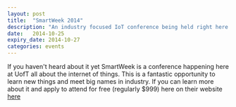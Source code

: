 ```yaml
---
layout: post
title:  "SmartWeek 2014"
description: "An industry focused IoT conference being held right here at UofT"
date:   2014-10-25
expiry_date: 2014-10-27
categories: events
---
```


If you haven't heard about it yet SmartWeek is a conference happening here at UofT all about the internet of things. 
This is a fantastic opportunity to learn new things and meet big names in industry. If you can learn more about it and 
apply to attend for free (regularly $999) here on their website [here](http://www.smartweek2014.com/uoft-dcs-students.html)
